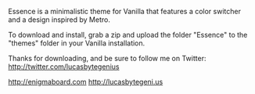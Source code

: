 Essence is a minimalistic theme for Vanilla that features a color switcher and a design inspired by Metro.

To download and install, grab a zip and upload the folder "Essence" to the "themes" folder in your Vanilla installation.

Thanks for downloading, and be sure to follow me on Twitter: http://twitter.com/lucasbytegenius

http://enigmaboard.com http://lucasbytegeni.us